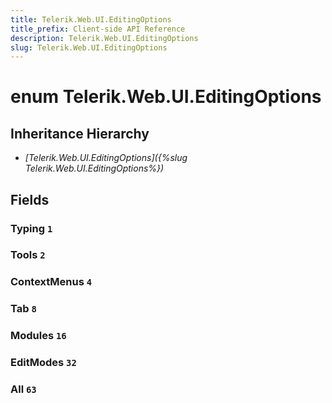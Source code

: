 ```yaml
---
title: Telerik.Web.UI.EditingOptions
title_prefix: Client-side API Reference
description: Telerik.Web.UI.EditingOptions
slug: Telerik.Web.UI.EditingOptions
---
```


# enum Telerik.Web.UI.EditingOptions

## Inheritance Hierarchy

* *[Telerik.Web.UI.EditingOptions]({%slug Telerik.Web.UI.EditingOptions%})*

## Fields

### Typing `1`

### Tools `2`

### ContextMenus `4`

### Tab `8`

### Modules `16`

### EditModes `32`

### All `63`


